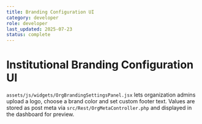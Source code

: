 ```yaml
---
title: Branding Configuration UI
category: developer
role: developer
last_updated: 2025-07-23
status: complete
---
```


# Institutional Branding Configuration UI

`assets/js/widgets/OrgBrandingSettingsPanel.jsx` lets organization admins upload a logo, choose a brand color and set custom footer text. Values are stored as post meta via `src/Rest/OrgMetaController.php` and displayed in the dashboard for preview.
